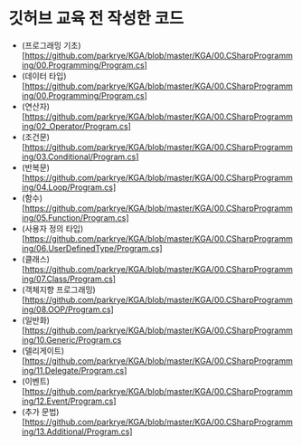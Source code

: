 # 깃허브 교육 전 작성한 코드

+ (프로그래밍 기초)[https://github.com/parkrye/KGA/blob/master/KGA/00.CSharpProgramming/00.Programming/Program.cs]
+ (데이터 타입)[https://github.com/parkrye/KGA/blob/master/KGA/00.CSharpProgramming/00.Programming/Program.cs]
+ (연산자)[https://github.com/parkrye/KGA/blob/master/KGA/00.CSharpProgramming/02_Operator/Program.cs]
+ (조건문)[https://github.com/parkrye/KGA/blob/master/KGA/00.CSharpProgramming/03.Conditional/Program.cs]
+ (반복문)[https://github.com/parkrye/KGA/blob/master/KGA/00.CSharpProgramming/04.Loop/Program.cs]
+ (함수)[https://github.com/parkrye/KGA/blob/master/KGA/00.CSharpProgramming/05.Function/Program.cs]
+ (사용자 정의 타입)[https://github.com/parkrye/KGA/blob/master/KGA/00.CSharpProgramming/06.UserDefinedType/Program.cs]
+ (클래스)[https://github.com/parkrye/KGA/blob/master/KGA/00.CSharpProgramming/07.Class/Program.cs]
+ (객체지향 프로그래밍)[https://github.com/parkrye/KGA/blob/master/KGA/00.CSharpProgramming/08.OOP/Program.cs]
+ (일반화)[https://github.com/parkrye/KGA/blob/master/KGA/00.CSharpProgramming/10.Generic/Program.cs
+ (델리게이트)[https://github.com/parkrye/KGA/blob/master/KGA/00.CSharpProgramming/11.Delegate/Program.cs]
+ (이벤트)[https://github.com/parkrye/KGA/blob/master/KGA/00.CSharpProgramming/12.Event/Program.cs]
+ (추가 문법)[https://github.com/parkrye/KGA/blob/master/KGA/00.CSharpProgramming/13.Additional/Program.cs]
